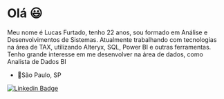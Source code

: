 # Olá 😃
Meu nome é Lucas Furtado, tenho 22 anos, sou formado em Análise e Desenvolvimentos de Sistemas.
Atualmente trabalhando com tecnologias na área de TAX, utilizando Alteryx, SQL, Power BI e outras ferramentas.
Tenho grande interesse em me desenvolver na área de dados, como Analista de Dados BI

- 📍São Paulo, SP

 [![Linkedin Badge](https://img.shields.io/badge/-LinkedIn-blue?style=flat-square&logo=Linkedin&logoColor=white&link=https://www.linkedin.com/in/lucas-furtado-b9a6601b7/)](https://www.linkedin.com/in/lucas-furtado-b9a6601b7/)
